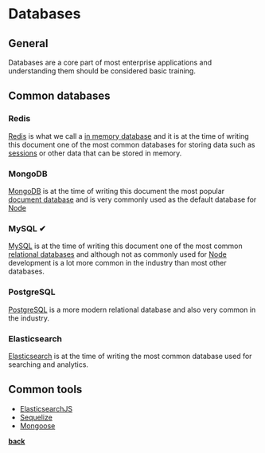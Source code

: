 # Databases

## General

Databases are a core part of most enterprise applications and understanding them should be considered basic training.

## Common databases

### Redis

[Redis](https://redis.io/) is what we call a [in memory database](https://en.wikipedia.org/wiki/In-memory_database) and it is at the time of writing this document one of the most common databases for storing data such as [sessions](https://en.wikipedia.org/wiki/Session_(computer_science)) or other data that can be stored in memory.

### MongoDB

[MongoDB](https://www.mongodb.com/) is at the time of writing this document the most popular [document database](https://en.wikipedia.org/wiki/Document-oriented_database) and is very commonly used as the default database for [Node](../node/node.md)

### MySQL ✔

[MySQL](https://www.mysql.com/) is at the time of writing this document one of the most common [relational databases](https://en.wikipedia.org/wiki/Relational_database) and although not as commonly used for [Node](../node/node.md) development is a lot more common in the industry than most other databases.

### PostgreSQL

[PostgreSQL](https://www.postgresql.org/) is a more modern relational database and also very common in the industry.

### Elasticsearch

[Elasticsearch](https://www.elastic.co/products/elasticsearch) is at the time of writing the most common database used for searching and analytics.

## Common tools

* [ElasticsearchJS](https://www.elastic.co/guide/en/elasticsearch/client/javascript-api/current/index.html)
* [Sequelize](http://docs.sequelizejs.com/)
* [Mongoose](https://mongoosejs.com/)

**[back](../../README.md)**
